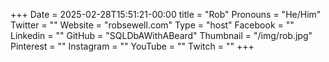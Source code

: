 +++
Date = 2025-02-28T15:51:21-00:00
title = "Rob"
Pronouns = "He/Him"
Twitter = ""
Website = "robsewell.com"
Type = "host"
Facebook = ""
Linkedin = ""
GitHub = "SQLDbAWithABeard"
Thumbnail = "/img/rob.jpg"
Pinterest = ""
Instagram = ""
YouTube = ""
Twitch = ""
+++
